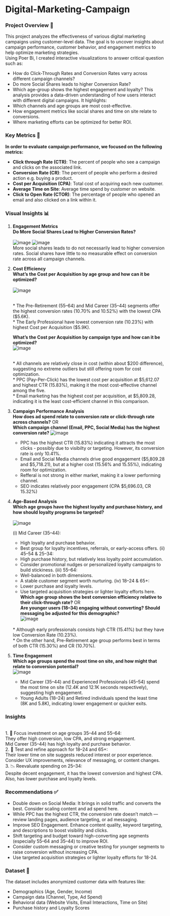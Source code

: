 # Digital-Marketing-Campaign
### Project Overview 📝
This project analyzes the effectiveness of various digital marketing campaigns using customer-level data. The goal is to uncover insights about campaign performance, customer behavior, and engagement metrics to help optimize marketing strategies.<br>
Using Poer Bi, I created interactive visualizations to answer critical question such as: <br>
* How do Click-Through Rates and Conversion Rates varry across different campaign channels? <br>
* Do more Social Shares leads to higher Conversion Rate? <br>
* Which age-group shows the highest engagement and loyalty?
This analysis provides a data-driven understanding of how users interact with different digital campaigns. It highlights:
* Which channels and age groups are most cost-effective.
* How engagement metrics like social shares and time on site relate to conversions.
* Where marketing efforts can be optimized for better ROI.
### Key Metrics 📌
**In order to evaluate campaign performance, we focused on the following metrics:** <br>
* **Click through Rate (CTR)**: The percent of people who see a campaign and clicks on the associated link. <br>
* **Conversion Rate (CR)**: The percent of people who perform a desired action e.g. buying a product. <br>
* **Cost per Acquisition (CPA)**: Total cost of acquiring each new customer.<br>
* **Average Time on Site**: Average time spend by customer on website. <br>
* **Click to Open Rate (CTOR)**: The percentage of people who opened an email and also clicked on a link within it.
### Visual Insights 📊
1. **Engagement Metrics**
   <br>**Do More Social Shares Lead to Higher Conversion Rates?** <br> <br>
   ![image](https://github.com/user-attachments/assets/edca58ca-d198-46d1-8d09-9f81a9e2a49e)  ![image](https://github.com/user-attachments/assets/e98adc99-bf6e-4787-891a-7b052dace490)
   <br> More social shares leads to do not necessarily lead to higher conversion rates. Social shares have little to no measurable effect on conversion rate across all campaign channels.

2. **Cost Efficiency**
   <br>**What’s the Cost per Acquisition by age group and how can it be optimized?** <br> <br>
   ![image](https://github.com/user-attachments/assets/d62eeee1-7cb5-476c-a00c-537ef17b940d)

   <br>
   * The Pre-Retirement (55–64) and Mid Career (35–44) segments offer the highest conversion rates (10.70% and 10.52%) with the lowest CPA ($5.6K). <br> 
   * The Early Professional have lowest conversion rate (10.23%) with highest Cost per Acquisition ($5.9K).
   
   **What’s the Cost per Acquisition by campaign type and how can it be optimized?**
   <br>
   ![image](https://github.com/user-attachments/assets/b2896266-645e-4510-8d3e-f6b6044e42db)

   <br>
   * All channels are relatively close in cost (within about $200 difference), suggesting no extreme outliers but still offering room for cost optimization. <br>
   * PPC (Pay-Per-Click) has the lowest cost per acquisition at $5,612.07 and highest CTR (15.83%), making it the most cost-effective channel among the five. <br>
   * Email marketing has the highest cost per acquisition, at $5,809.28, indicating it is the least cost-efficient channel in this comparison.
3. **Campaign Performance Analysis**
   <br> **How does ad spend relate to conversion rate or click-through rate across channels?** OR 
   <br> **Which campaign channel (Email, PPC, Social Media) has the highest conversion rate?**
   ![image](https://github.com/user-attachments/assets/410f731b-8591-4836-8a72-78bbe70869a5)
   <br>
   * PPC has the highest CTR (15.83%) indicating it attracts the most clicks - possibly due to visibilty or targeting. However, its conversion rate is only 10.41%. <br>
   * Email and Social Media channels drive good engagement ($5,809.28 and $5,718.21), but at a higher cost (15.56% and 15.55%), indicating room for optimization. <br>
   * Refferal is not strong in either market, making it a lower performing channel. <br>
   * SEO indicates relatively poor engagement (CPA $5,696.03, CR 15.32%)
 
4. **Age-Based Analysis**
   <br> **Which age groups have the highest loyalty and purchase history, and how should loyalty programs be targeted?** <br> <br>
   ![image](https://github.com/user-attachments/assets/30708f73-10fc-4979-a3c6-b176b0b43e06)

   (i) Mid Career (35–44):
   * High loyalty and purchase behavior.
   * Best group for loyalty incentives, referrals, or early-access offers.
   (ii) 45–54 & 25–34:
   * High purchase history, but relatively less loyalty point accumulation.
   * Consider promotional nudges or personalized loyalty campaigns to build stickiness.
   (iii) 55–64:
   * Well-balanced in both dimensions.
   * A stable customer segment worth nurturing.
   (iv) 18–24 & 65+:
   * Lower purchase and loyalty levels.
   * Use targeted acquisition strategies or lighter loyalty efforts here.
   <br> **Which age group shows the best conversion efficiency relative to their click-through rate?** OR <br>
   **Are younger users (18–34) engaging without converting? Should messaging be adjusted for this demographic?** <br>
   ![image](https://github.com/user-attachments/assets/4cbb6d7a-28f0-4299-9426-e7bc5f3e46d7)
   <br>
   * Although early professionals consists high CTR (15.41%) but they have low Conversion Rate (10.23%). <br>
   * On the other hand, Pre-Retirement age group performs best in terms of both CTR (15.30%) and CR (10.70%).

5. **Time Engagement**
   <br> **Which age groups spend the most time on site, and how might that relate to conversion potential?** <br>
   ![image](https://github.com/user-attachments/assets/14d43d3f-8b0e-4a62-8b80-5aac41c9b318)
   <br>
   * Mid Career (35–44) and Experienced Professionals (45–54) spend the most time on site (12.4K and 12.1K seconds respectively), suggesting high engagement. <br>
   * Young Adults (18–24) and Retired individuals spend the least time (8K and 5.8K), indicating lower engagement or quicker exits.
### Insights
<br> 1. 🎯 Focus investment on age groups 35–44 and 55–64: <br>
They offer high conversion, low CPA, and strong engagement. <br>
Mid Career (35–44) has high loyalty and purchase behavior.
<br> 2. 🧪 Test and refine approach for 18–24 and 65+: <br>
Their lower time on site suggests reduced interest or poor experience. <br>
Consider UX improvements, relevance of messaging, or content changes.
<br> 3. 📉 Reevaluate spending on 25–34: <br>
Despite decent engagement, it has the lowest conversion and highest CPA. Also, has lower purchase and loyalty levels.
### Recommendations ✅
* Double down on Social Media: It brings in solid traffic and converts the best. Consider scaling content and ad spend here. <br>
* While PPC has the highest CTR, the conversion rate doesn’t match — review landing pages, audience targeting, or ad messaging. <br>
* Improve SEO Engagement. Enhance content quality, keyword targeting, and descriptions to boost visibility and clicks. <br>
* Shift targeting and budget toward high-converting age segments (especially 55–64 and 35–44) to improve ROI. <br>
* Consider custom messaging or creative testing for younger segments to raise conversion without increasing CPA. <br>
* Use targeted acquisition strategies or lighter loyalty efforts for 18-24.
### Dataset 📂
The dataset includes anonymized customer data with features like:<br>
* Demographics (Age, Gender, Income)
* Campaign data (Channel, Type, Ad Spend)
* Behavioral data (Website Visits, Email Interactions, Time on Site)
* Purchase history and Loyalty Scores

